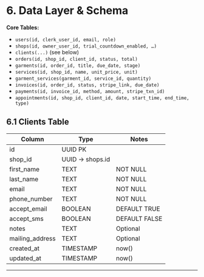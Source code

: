 # 6. Data Layer & Schema

**Core Tables:**

- `users(id, clerk_user_id, email, role)`
- `shops(id, owner_user_id, trial_countdown_enabled, …)`
- `clients(...)` (see below)
- `orders(id, shop_id, client_id, status, total)`
- `garments(id, order_id, title, due_date, stage)`
- `services(id, shop_id, name, unit_price, unit)`
- `garment_services(garment_id, service_id, quantity)`
- `invoices(id, order_id, status, stripe_link, due_date)`
- `payments(id, invoice_id, method, amount, stripe_txn_id)`
- `appointments(id, shop_id, client_id, date, start_time, end_time, type)`

## 6.1 Clients Table

| Column          | Type            | Notes         |
| --------------- | --------------- | ------------- |
| id              | UUID PK         |               |
| shop_id         | UUID → shops.id |               |
| first_name      | TEXT            | NOT NULL      |
| last_name       | TEXT            | NOT NULL      |
| email           | TEXT            | NOT NULL      |
| phone_number    | TEXT            | NOT NULL      |
| accept_email    | BOOLEAN         | DEFAULT TRUE  |
| accept_sms      | BOOLEAN         | DEFAULT FALSE |
| notes           | TEXT            | Optional      |
| mailing_address | TEXT            | Optional      |
| created_at      | TIMESTAMP       | now()         |
| updated_at      | TIMESTAMP       | now()         |

---
